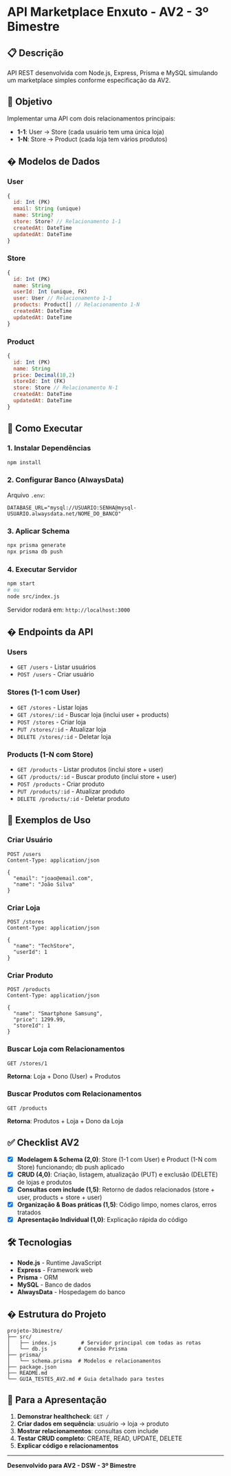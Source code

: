 # API Marketplace Enxuto - AV2 - 3º Bimestre

## 📋 Descrição
API REST desenvolvida com Node.js, Express, Prisma e MySQL simulando um marketplace simples conforme especificação da AV2.

## 🎯 Objetivo
Implementar uma API com dois relacionamentos principais:
- **1-1**: User → Store (cada usuário tem uma única loja)
- **1-N**: Store → Product (cada loja tem vários produtos)

## �️ Modelos de Dados

### User
```javascript
{
  id: Int (PK)
  email: String (unique)
  name: String?
  store: Store? // Relacionamento 1-1
  createdAt: DateTime
  updatedAt: DateTime
}
```

### Store  
```javascript
{
  id: Int (PK)
  name: String
  userId: Int (unique, FK)
  user: User // Relacionamento 1-1
  products: Product[] // Relacionamento 1-N
  createdAt: DateTime
  updatedAt: DateTime
}
```

### Product
```javascript
{
  id: Int (PK)
  name: String
  price: Decimal(10,2)
  storeId: Int (FK)
  store: Store // Relacionamento N-1
  createdAt: DateTime
  updatedAt: DateTime
}
```

## 🚀 Como Executar

### 1. Instalar Dependências
```bash
npm install
```

### 2. Configurar Banco (AlwaysData)
Arquivo `.env`:
```
DATABASE_URL="mysql://USUARIO:SENHA@mysql-USUARIO.alwaysdata.net/NOME_DO_BANCO"
```

### 3. Aplicar Schema
```bash
npx prisma generate
npx prisma db push
```

### 4. Executar Servidor
```bash
npm start
# ou
node src/index.js
```

Servidor rodará em: `http://localhost:3000`

## � Endpoints da API

### Users
- `GET /users` - Listar usuários
- `POST /users` - Criar usuário

### Stores (1-1 com User)
- `GET /stores` - Listar lojas
- `GET /stores/:id` - Buscar loja (inclui user + products)
- `POST /stores` - Criar loja
- `PUT /stores/:id` - Atualizar loja
- `DELETE /stores/:id` - Deletar loja

### Products (1-N com Store)
- `GET /products` - Listar produtos (inclui store + user)
- `GET /products/:id` - Buscar produto (inclui store + user)
- `POST /products` - Criar produto
- `PUT /products/:id` - Atualizar produto
- `DELETE /products/:id` - Deletar produto

## 🧪 Exemplos de Uso

### Criar Usuário
```http
POST /users
Content-Type: application/json

{
  "email": "joao@email.com",
  "name": "João Silva"
}
```

### Criar Loja
```http
POST /stores
Content-Type: application/json

{
  "name": "TechStore",
  "userId": 1
}
```

### Criar Produto
```http
POST /products
Content-Type: application/json

{
  "name": "Smartphone Samsung",
  "price": 1299.99,
  "storeId": 1
}
```

### Buscar Loja com Relacionamentos
```http
GET /stores/1
```
**Retorna**: Loja + Dono (User) + Produtos

### Buscar Produtos com Relacionamentos
```http
GET /products
```
**Retorna**: Produtos + Loja + Dono da Loja

## ✅ Checklist AV2

- [x] **Modelagem & Schema (2,0)**: Store (1-1 com User) e Product (1-N com Store) funcionando; db push aplicado
- [x] **CRUD (4,0)**: Criação, listagem, atualização (PUT) e exclusão (DELETE) de lojas e produtos
- [x] **Consultas com include (1,5)**: Retorno de dados relacionados (store + user, products + store + user)
- [x] **Organização & Boas práticas (1,5)**: Código limpo, nomes claros, erros tratados
- [x] **Apresentação Individual (1,0)**: Explicação rápida do código

## 🛠️ Tecnologias

- **Node.js** - Runtime JavaScript
- **Express** - Framework web
- **Prisma** - ORM
- **MySQL** - Banco de dados
- **AlwaysData** - Hospedagem do banco

## � Estrutura do Projeto

```
projeto-3bimestre/
├── src/
│   ├── index.js        # Servidor principal com todas as rotas
│   └── db.js          # Conexão Prisma
├── prisma/
│   └── schema.prisma  # Modelos e relacionamentos
├── package.json
├── README.md
└── GUIA_TESTES_AV2.md # Guia detalhado para testes
```

## 🎯 Para a Apresentação

1. **Demonstrar healthcheck**: `GET /`
2. **Criar dados em sequência**: usuário → loja → produto
3. **Mostrar relacionamentos**: consultas com include
4. **Testar CRUD completo**: CREATE, READ, UPDATE, DELETE
5. **Explicar código e relacionamentos**

---

**Desenvolvido para AV2 - DSW - 3º Bimestre**